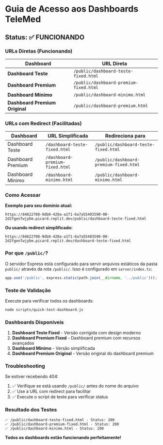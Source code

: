 # Guia de Acesso aos Dashboards TeleMed

## Status: ✅ FUNCIONANDO

### URLs Diretas (Funcionando)

| Dashboard | URL Direta |
|-----------|------------|
| **Dashboard Teste** | `/public/dashboard-teste-fixed.html` |
| **Dashboard Premium** | `/public/dashboard-premium-fixed.html` |
| **Dashboard Mínimo** | `/public/dashboard-minimo.html` |
| **Dashboard Premium Original** | `/public/dashboard-premium.html` |

### URLs com Redirect (Facilitadas)

| Dashboard | URL Simplificada | Redireciona para |
|-----------|------------------|------------------|
| Dashboard Teste | `/dashboard-teste-fixed.html` | `/public/dashboard-teste-fixed.html` |
| Dashboard Premium | `/dashboard-premium-fixed.html` | `/public/dashboard-premium-fixed.html` |
| Dashboard Mínimo | `/dashboard-minimo.html` | `/public/dashboard-minimo.html` |

### Como Acessar

**Exemplo para seu domínio atual:**
```
https://84622708-9db0-420a-a1f1-6a7a55403590-00-2d2fgen7wjybm.picard.replit.dev/public/dashboard-teste-fixed.html
```

**Ou usando redirect simplificado:**
```
https://84622708-9db0-420a-a1f1-6a7a55403590-00-2d2fgen7wjybm.picard.replit.dev/dashboard-teste-fixed.html
```

### Por que `/public/`?

O servidor Express está configurado para servir arquivos estáticos da pasta `public/` através da rota `/public/`. Isso é configurado em `server/index.ts`:

```javascript
app.use('/public', express.static(path.join(__dirname, '../public')));
```

### Teste de Validação

Execute para verificar todos os dashboards:
```bash
node scripts/quick-test-dashboard.js
```

### Dashboards Disponíveis

1. **Dashboard Teste Fixed** - Versão corrigida com design moderno
2. **Dashboard Premium Fixed** - Dashboard premium com recursos avançados  
3. **Dashboard Mínimo** - Versão simplificada
4. **Dashboard Premium Original** - Versão original do dashboard premium

### Troubleshooting

Se estiver recebendo 404:
1. ✅ Verifique se está usando `/public/` antes do nome do arquivo
2. ✅ Use a URL com redirect para facilitar
3. ✅ Execute o script de teste para verificar status

### Resultado dos Testes

```
✅ /public/dashboard-teste-fixed.html - Status: 200 
✅ /public/dashboard-premium-fixed.html - Status: 200
✅ /public/dashboard-minimo.html - Status: 200
```

**Todos os dashboards estão funcionando perfeitamente!**